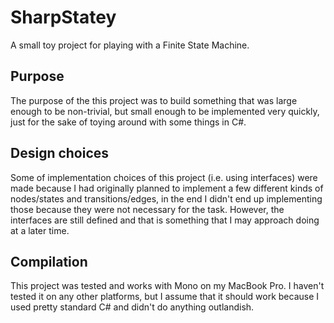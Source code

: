 SharpStatey
=================
A small toy project for playing with a Finite State Machine.

## Purpose
The purpose of the this project was to build something that was large enough
to be non-trivial, but small enough to be implemented very quickly, just for the
sake of toying around with some things in C#.

## Design choices
Some of implementation choices of this project (i.e. using interfaces) were made
because I had originally planned to implement a few different kinds of nodes/states
and transitions/edges, in the end I didn't end up implementing those because
they were not necessary for the task. However, the interfaces are still defined
and that is something that I may approach doing at a later time.

## Compilation
This project was tested and works with Mono on my MacBook Pro. I haven't
tested it on any other platforms, but I assume that it should work because I
used pretty standard C# and didn't do anything outlandish.
